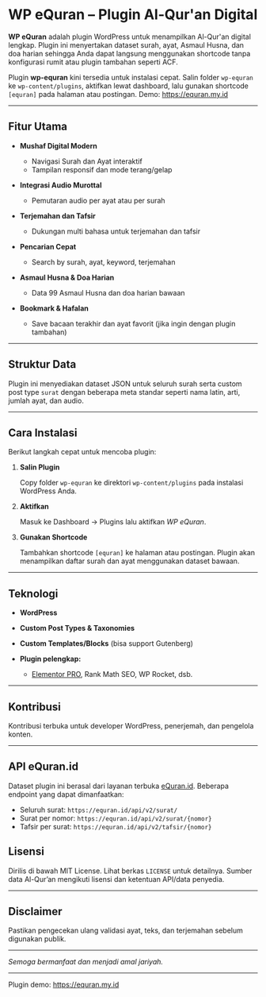
# WP eQuran – Plugin Al-Qur'an Digital

**WP eQuran** adalah plugin WordPress untuk menampilkan Al-Qur'an digital lengkap. Plugin ini menyertakan dataset surah, ayat, Asmaul Husna, dan doa harian sehingga Anda dapat langsung menggunakan shortcode tanpa konfigurasi rumit atau plugin tambahan seperti ACF.

Plugin **wp-equran** kini tersedia untuk instalasi cepat. Salin folder `wp-equran` ke `wp-content/plugins`, aktifkan lewat dashboard, lalu gunakan shortcode `[equran]` pada halaman atau postingan.
Demo: https://equran.my.id


---

## Fitur Utama

* **Mushaf Digital Modern**

  * Navigasi Surah dan Ayat interaktif
  * Tampilan responsif dan mode terang/gelap
* **Integrasi Audio Murottal**

  * Pemutaran audio per ayat atau per surah
* **Terjemahan dan Tafsir**

  * Dukungan multi bahasa untuk terjemahan dan tafsir
* **Pencarian Cepat**

  * Search by surah, ayat, keyword, terjemahan
* **Asmaul Husna & Doa Harian**

  * Data 99 Asmaul Husna dan doa harian bawaan
* **Bookmark & Hafalan**

  * Save bacaan terakhir dan ayat favorit (jika ingin dengan plugin tambahan)

---

## Struktur Data

Plugin ini menyediakan dataset JSON untuk seluruh surah serta custom post type `surat` dengan beberapa meta standar seperti nama latin, arti, jumlah ayat, dan audio.

---

## Cara Instalasi

Berikut langkah cepat untuk mencoba plugin:

1. **Salin Plugin**
   
   Copy folder `wp-equran` ke direktori `wp-content/plugins` pada instalasi WordPress Anda.

2. **Aktifkan**

   Masuk ke Dashboard → Plugins lalu aktifkan *WP eQuran*.

3. **Gunakan Shortcode**

   Tambahkan shortcode `[equran]` ke halaman atau postingan. Plugin akan menampilkan daftar surah dan ayat menggunakan dataset bawaan.

---

## Teknologi

* **WordPress**
* **Custom Post Types & Taxonomies**
* **Custom Templates/Blocks** (bisa support Gutenberg)
* **Plugin pelengkap:**

  * [Elementor PRO](https://be.elementor.com/visit/?bta=12143&brand=elementor), Rank Math SEO, WP Rocket, dsb.

---

## Kontribusi

Kontribusi terbuka untuk developer WordPress, penerjemah, dan pengelola konten.

---

## API eQuran.id

Dataset plugin ini berasal dari layanan terbuka [eQuran.id](https://equran.id).
Beberapa endpoint yang dapat dimanfaatkan:

- Seluruh surat: `https://equran.id/api/v2/surat/`
- Surat per nomor: `https://equran.id/api/v2/surat/{nomor}`
- Tafsir per surat: `https://equran.id/api/v2/tafsir/{nomor}`

## Lisensi

Dirilis di bawah MIT License. Lihat berkas `LICENSE` untuk detailnya. Sumber data Al-Qur’an mengikuti lisensi dan ketentuan API/data penyedia.

---

## Disclaimer

Pastikan pengecekan ulang validasi ayat, teks, dan terjemahan sebelum digunakan publik.

---

*Semoga bermanfaat dan menjadi amal jariyah.*

---
Plugin demo: https://equran.my.id

